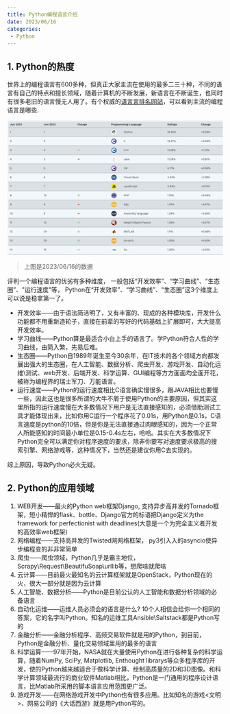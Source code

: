 ```yaml
---
title: Python编程语言介绍
date: 2023/06/16
categories:
 - Python
---
```


## 1. Python的热度

世界上的编程语⾔有600多种，但真正大家主流在使用的最多⼆三⼗种，不同的语言有⾃⼰的特点和擅长领域，随着计算机的不断发展，新语言在不断诞生，也同时有很多老旧的语⾔慢⽆人⽤了。有个权威的[语⾔言排名网站](https://www.tiobe.com/tiobe-index/)，可以看到主流的编程语⾔是哪些. 

<img src="./imgs/python排名.png">

> 上图是2023/06/16的数据

评判⼀个编程语言的优劣有多种维度， ⼀般包括“开发效率”、“学习曲线”、“⽣态圈”、"运⾏速度"等， Python在“开发效率”、“学习曲线”、“⽣态圈”这3个维度上可以说是稳拿第一了。

- 开发效率——由于语法简洁明了，⼜有丰富的、现成的各种模块库，开发什么功能都不用重新造轮子，直接在前辈的写好的代码基础上扩展即可，⼤大提高开发效率。
- 学习曲线——Python算是最适合⼩⽩上⼿的语⾔了。学Python符合⼈性的学习曲线，由简入繁，先易后难。
- 生态圈——Python自1989年诞生⾄今30余年，在IT技术的各个领域⽅向都发展出强大的⽣态圈，在人工智能、数据分析、爬虫开发、游戏开发、⾃动化运维\测试、web开发、后端开发、科学运算、GUI编程等⽅方⾯面均全⾯开花，被称为编程界的瑞⼠军⼑、万能语言。
- 运行速度——Python的运行速度相比C语⾔确实慢很多，跟JAVA相比也要慢一些，因此这也是很多所谓的⼤牛不屑于使⽤Python的主要原因，但其实这里所指的运⾏速度慢在⼤多数情况下⽤户是无法直接感知的，必须借助测试工具才能体现出来，⽐如你⽤C运行一个程序花了0.01s，用Python是0.1s，C语言速度是python的10倍，但是你是⽆法直接通过肉眼感知的，因为一个正常人所能感知的时间最小单位是0.15-0.4s左右，哈哈。其实在⼤多数情况下Python完全可以满足你对程序速度的要求，除非你要写对速度要求极高的搜索引擎、⽹络游戏等，这种情况下，当然还是建议你⽤C去实现的。

综上原因，导致Python必⽕无疑。

## 2. Python的应⽤领域

1. WEB开发——最火的Python web框架Django, 支持异步⾼并发的Tornado框架，短⼩精悍的flask、bottle、Django官⽅的标语把Django定义为the framework for perfectionist with deadlines(⼤意是一个为完全主义者开发的⾼效率web框架)
2. ⽹络编程——⽀持⾼并发的Twisted⽹网络框架， py3引⼊入的asyncio使异步编程变的⾮非常简单
3. 爬虫——爬虫领域，Python⼏乎是霸主地位，Scrapy\Request\BeautifuSoap\urllib等，想爬啥就爬啥
4. 云计算——⽬前最⽕最知名的云计算框架就是OpenStack，Python现在的火，很⼤一部分就是因为云计算
5. ⼈工智能、数据分析——Python是⽬前公认的⼈工智能和数据分析领域的必备语言
6. 自动化运维——运维人员必须会的语⾔是什么? 10个人相信会给你一个相同的答案，它的名字叫Python。知名的运维⼯具Ansible\Saltstack都是Python写的
7. ⾦融分析——金融分析程序、⾼频交易软件就是⽤的Python，到⽬前，Python是⾦融分析、量化交易领域⾥⽤的最多的语⾔
8. 科学运算——97年开始，NASA就在⼤量使用Python在进行各种复杂的科学运算，随着NumPy, SciPy, Matplotlib, Enthought librarys等众多程序库的开发，使的Python越来越适合于做科学计算、绘制⾼质量的2D和3D图像。和科学计算领域最流行的商业软件Matlab相⽐，Python是一门通⽤的程序设计语⾔，比Matlab所采⽤的脚本语言应⽤范围更广泛。
9. 游戏开发——在网络游戏开发中Python也有很多应用。比如知名的游戏<⽂明>、⽹易公司的《⼤话⻄游》就是⽤Python写的。